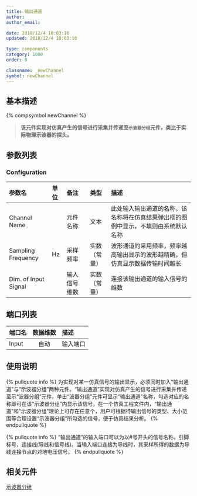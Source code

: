 ```yaml
---
title: 输出通道
author:
author_email:

date: 2018/12/4 10:03:10
updated: 2018/12/4 10:03:10

type: components
category: 1000
order: 0

classname: _newChannel
symbol: newChannel
---
```


## 基本描述

{% compsymbol newChannel %}

> **该元件实现对仿真产生的信号进行采集并传递至`示波器分组`元件，类比于实际物理示波器的探头。**

## 参数列表

### Configuration

| 参数名               | 单位 | 备注         |     类型     | 描述                                                                               |
| :------------------- | :--- | :----------- | :----------: | :--------------------------------------------------------------------------------- |
| Channel Name         |      | 元件名称     |     文本     | 此处输入输出通道的名称，该名称将在仿真结果弹出框的图例中显示，不填则由系统默认名称 |
| Sampling Frequency   | Hz   | 采样频率     | 实数（常量） | 波形通道的采用频率，频率越高输出显示的波形越精确，但仿真显示数据传输时间越长       |
| Dim. of Input Signal |      | 输入信号维数 | 实数（常量） | 连接该输出通道的输入信号的维数                                                     |

## 端口列表

| 端口名 | 数据维数 | 描述     |
| :----- | :------: | :------- |
| Input  |   自动   | 输入端口 |

## 使用说明

{% pullquote info %}
为实现对某一仿真信号的输出显示，必须同时加入“输出通道”与“示波器分组”两种元件。“输出通道”实现对仿真产生的信号进行采集并传递至示“波器分组”元件，单击“波器分组”元件可显示“输出通道”名称，勾选对应的名称即可在该“示波器分组”内显示该信号。在一个仿真工程文件内，“输出通道”和“示波器分组”理论上可存在任意个，用户可根据待输出信号的类型、大小范围等合理设置“示波器分组”所勾选的信号，便于仿真结果分析。
{% endpullquote %}

{% pullquote info %}
“输出通道”的输入端口可以为以\#号开头的信号名称，引脚标号，连接线(导线和信号线)。当输入端口连接为导线时，其采样所得的数据为导线连接节点的对地电压信号。
{% endpullquote %}

## 相关元件

[示波器分组](comp_newOsc.html)
